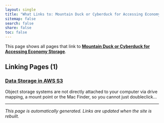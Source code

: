 ```yaml
---
layout: single
title: "What Links to: Mountain Duck or Cyberduck for Accessing Economy Storage"
sitemap: false
search: false
share: false
toc: false
---
```


This page shows all pages that link to **[Mountain Duck or Cyberduck for Accessing Economy Storage](/compdemos/Mountain-CyberDuck/)**.

## Linking Pages (1)

### [Data Storage in AWS S3](/scicomputing/store_objectstore/)

Object storage systems are not directly attached to your computer via drive mapping, a mount point or the Mac Finder, so you cannot just doubleclick...

---


*This page is automatically generated. Links are updated when the site is rebuilt.*
